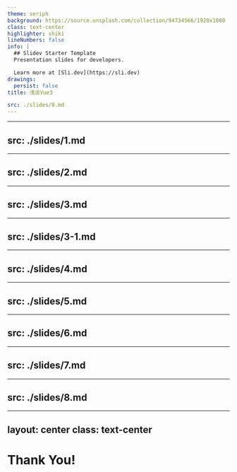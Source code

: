 ```yaml
---
theme: seriph
background: https://source.unsplash.com/collection/94734566/1920x1080
class: text-center
highlighter: shiki
lineNumbers: false
info: |
  ## Slidev Starter Template
  Presentation slides for developers.

  Learn more at [Sli.dev](https://sli.dev)
drawings:
  persist: false
title: 浅谈Vue3

src: ./slides/0.md
---
```



<!--
The last comment block of each slide will be treated as slide notes. It will be visible and editable in Presenter Mode along with the slide. [Read more in the docs](https://sli.dev/guide/syntax.html#notes)
-->

---
src: ./slides/1.md
---
<!--this is load from ./slides/1.md-->

---
src: ./slides/2.md
---

---
src: ./slides/3.md
---

---
src: ./slides/3-1.md
---

---
src: ./slides/4.md
---

---
src: ./slides/5.md
---

---
src: ./slides/6.md
---

---
src: ./slides/7.md
---

---
src: ./slides/8.md
---


---
layout: center
class: text-center
---

# Thank You!
